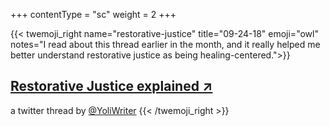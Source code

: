 +++
contentType = "sc"
weight = 2
+++

{{< twemoji_right name="restorative-justice" title="09-24-18" emoji="owl" notes="I read about this thread earlier in the month, and it really helped me better understand restorative justice as being healing-centered.">}}

## [Restorative Justice explained ↗️](https://twitter.com/i/moments/1044251991252324359)
a twitter thread by [@YoliWriter](https://twitter.com/YoliWriter)
{{< /twemoji_right >}}
